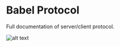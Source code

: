 # Babel Protocol
Full documentation of server/client protocol.


   ![alt text][logo]

   [logo]: ../.github/assets/UML.png "UML diagram image in .github/assets"
